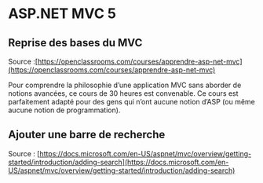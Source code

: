 # ASP.NET MVC 5

## Reprise des bases du MVC

Source :[https://openclassrooms.com/courses/apprendre-asp-net-mvc](https://openclassrooms.com/courses/apprendre-asp-net-mvc)

Pour comprendre la philosophie d’une application MVC sans aborder de notions avancées, ce cours de 30 heures est convenable. Ce cours est parfaitement adapté pour des gens qui n’ont aucune notion d’ASP \(ou même aucune notion de programmation\).

### 

### 

### 

## 

## Ajouter une barre de recherche

Source : [https://docs.microsoft.com/en-US/aspnet/mvc/overview/getting-started/introduction/adding-search](https://docs.microsoft.com/en-US/aspnet/mvc/overview/getting-started/introduction/adding-search)

